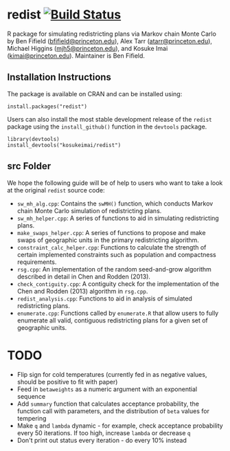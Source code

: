 # redist [![Build Status](https://travis-ci.org/kosukeimai/redist.svg?branch=master)](https://travis-ci.org/kosukeimai/redist)
R package for simulating redistricting plans via Markov chain Monte
Carlo by Ben Fifield ([bfifield@princeton.edu](bfifield@princeton.edu)),
Alex Tarr ([atarr@princeton.edu](atarr@princeton.edu)), Michael
Higgins ([mjh5@princeton.edu](mjh5@princeton.edu)), and Kosuke Imai
([kimai@princeton.edu](kimai@princeton.edu)). Maintainer is Ben Fifield.

## Installation Instructions
The package is available on CRAN and can be installed using:

```
install.packages("redist")
```

Users can also install the most stable development release of the `redist` package using the `install_github()` function in the `devtools` package.

```
library(devtools)
install_devtools("kosukeimai/redist")
```

## src Folder
We hope the following guide will be of help to users who want to take a look at the original
`redist` source code:
- `sw_mh_alg.cpp`: Contains the `swMH()` function, which conducts
Markov chain Monte Carlo simulation of redistricting plans.
- `sw_mh_helper.cpp`: A series of functions to aid in simulating
  redistricting plans.
- `make_swaps_helper.cpp`: A series of functions to propose and make
swaps of geographic units in the primary redistricting algorithm.
- `constraint_calc_helper.cpp`: Functions to calculate the strength of
certain implemented constraints such as population and compactness
requirements.
- `rsg.cpp`: An implementation of the random seed-and-grow algorithm
described in detail in Chen and Rodden (2013).
- `check_contiguity.cpp`: A contiguity check for the implementation of
the Chen and Rodden (2013) algorithm in `rsg.cpp`.
- `redist_analysis.cpp`: Functions to aid in analysis of simulated
redistricting plans.
- `enumerate.cpp`: Functions called by `enumerate.R` that allow users
to fully enumerate all valid, contiguous redistricting plans for a
given set of geographic units.  
  
# TODO
- Flip sign for cold temperatures (currently fed in as negative values, should be positive to fit with paper)
- Feed in `betaweights` as a numeric argument with an exponential sequence
- Add `summary` function that calculates acceptance probability, the function call with parameters, and the distribution of `beta` values for tempering
- Make `q` and `lambda` dynamic - for example, check acceptance probability every 50 iterations. If too high, increase `lambda` or decrease `q`
- Don't print out status every iteration - do every 10% instead
